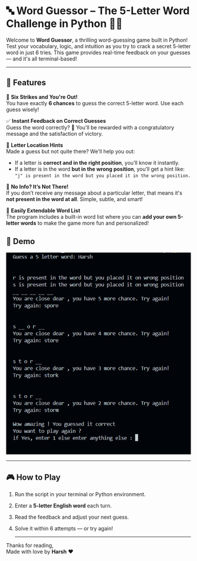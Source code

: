 # 🔤 Word Guessor – The 5-Letter Word Challenge in Python 🧠🎯

Welcome to **Word Guessor**, a thrilling word-guessing game built in Python! Test your vocabulary, logic, and intuition as you try to crack a secret 5-letter word in just 6 tries. This game provides real-time feedback on your guesses — and it's all terminal-based!

---

## 🚀 Features

🔢 **Six Strikes and You're Out!**  
You have exactly **6 chances** to guess the correct 5-letter word. Use each guess wisely!

✅ **Instant Feedback on Correct Guesses**  
Guess the word correctly? 🎉 You'll be rewarded with a congratulatory message and the satisfaction of victory.

📍 **Letter Location Hints**  
Made a guess but not quite there? We'll help you out:
- If a letter is **correct and in the right position**, you’ll know it instantly.
- If a letter is in the word **but in the wrong position**, you’ll get a hint like:  
  `"j" is present in the word but you placed it in the wrong position.`

🚫 **No Info? It’s Not There!**  
If you don’t receive any message about a particular letter, that means it's **not present in the word at all**. Simple, subtle, and smart!

📝 **Easily Extendable Word List**  
The program includes a built-in word list where you can **add your own 5-letter words** to make the game more fun and personalized!

## 📸 Demo

![Gameplay Screenshot](game_demo.png)

---

## 🎮 How to Play

1. Run the script in your terminal or Python environment.
2. Enter a **5-letter English word** each turn.
3. Read the feedback and adjust your next guess.
4. Solve it within 6 attempts — or try again!

   ---
Thanks for reading,  
Made with love by **Harsh** ❤️

